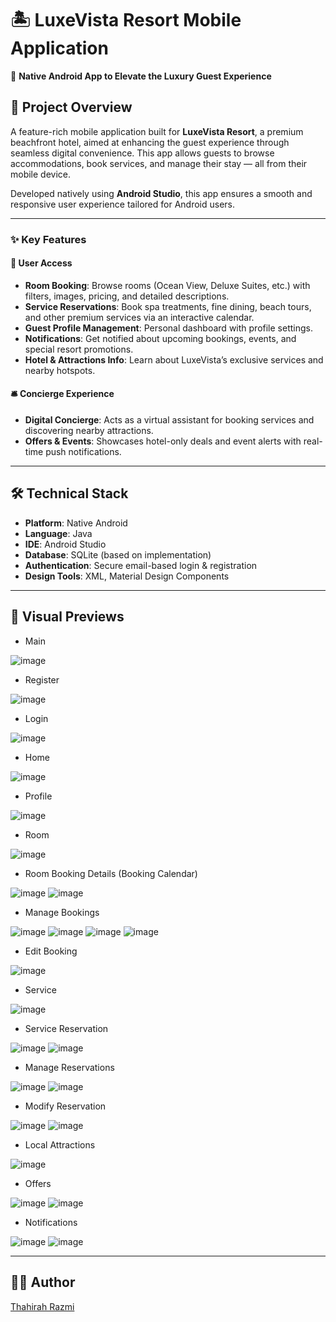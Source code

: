 # 🏝️ LuxeVista Resort Mobile Application  
📱 **Native Android App to Elevate the Luxury Guest Experience**  

## 🚀 Project Overview  
A feature-rich mobile application built for **LuxeVista Resort**, a premium beachfront hotel, aimed at enhancing the guest experience through seamless digital convenience. This app allows guests to browse accommodations, book services, and manage their stay — all from their mobile device.

Developed natively using **Android Studio**, this app ensures a smooth and responsive user experience tailored for Android users.

---

### ✨ Key Features  

#### 👤 User Access  
- **Room Booking**: Browse rooms (Ocean View, Deluxe Suites, etc.) with filters, images, pricing, and detailed descriptions.  
- **Service Reservations**: Book spa treatments, fine dining, beach tours, and other premium services via an interactive calendar.  
- **Guest Profile Management**: Personal dashboard with profile settings.  
- **Notifications**: Get notified about upcoming bookings, events, and special resort promotions.  
- **Hotel & Attractions Info**: Learn about LuxeVista’s exclusive services and nearby hotspots.

#### 🛎️ Concierge Experience  
- **Digital Concierge**: Acts as a virtual assistant for booking services and discovering nearby attractions.  
- **Offers & Events**: Showcases hotel-only deals and event alerts with real-time push notifications.

---

## 🛠️ Technical Stack  
- **Platform**: Native Android  
- **Language**: Java   
- **IDE**: Android Studio  
- **Database**: SQLite (based on implementation)  
- **Authentication**: Secure email-based login & registration  
- **Design Tools**: XML, Material Design Components  

---

## 📸 Visual Previews  

- Main

![image](https://github.com/user-attachments/assets/541beb91-9cac-4d7c-bf54-bf45ad7fbf7d)

- Register

![image](https://github.com/user-attachments/assets/f872c699-203c-48e7-a406-412b625b5f99)

- Login

![image](https://github.com/user-attachments/assets/3dba2e91-e917-45b6-8dbb-0340b45529f2)

- Home 

![image](https://github.com/user-attachments/assets/07b80e58-4bf7-43d7-ac7e-e5cade745738)

- Profile 

![image](https://github.com/user-attachments/assets/365b2b19-adba-4ea5-875c-65c1d1ce1804)

- Room 

![image](https://github.com/user-attachments/assets/3983eac7-0baa-4592-a362-732fa33dc699)

- Room Booking Details (Booking Calendar)

![image](https://github.com/user-attachments/assets/fb3deeeb-fcb4-4f8c-a136-3b30a22c74ac)
![image](https://github.com/user-attachments/assets/5015e7c0-4484-449c-9f6b-0c3d4cc6439a)

- Manage Bookings

![image](https://github.com/user-attachments/assets/2bcfcfc9-3387-4dc9-a9fc-ecdce866b3ec)
![image](https://github.com/user-attachments/assets/4117f084-8b71-4ea4-92a5-48e9aaf0b95a)
![image](https://github.com/user-attachments/assets/aac614d1-46dd-4b88-a48d-10af60d1fd23)
![image](https://github.com/user-attachments/assets/8b9812b0-c914-49f3-b7f5-baf798ab18eb)

- Edit Booking

![image](https://github.com/user-attachments/assets/ba084bcd-0184-4b5a-88cb-cad4f24a6c78)

- Service 

![image](https://github.com/user-attachments/assets/7385781a-7641-4475-8c86-3da7b5d3f67b)

- Service Reservation

![image](https://github.com/user-attachments/assets/4bf847fd-802e-4f49-8fc2-95f25f4a7c28)
![image](https://github.com/user-attachments/assets/5108b281-5ca5-4828-8658-604a21129587)

- Manage Reservations

![image](https://github.com/user-attachments/assets/ce526567-bf85-4426-9990-9c3713ba8df6)
![image](https://github.com/user-attachments/assets/cf8f97af-2f8f-4810-858e-aad6e2b00064)

- Modify Reservation

![image](https://github.com/user-attachments/assets/c901594d-7b76-4cbc-bb00-a0f9aa93a993)
![image](https://github.com/user-attachments/assets/0e3f7999-3fd1-47cb-ab95-b4d6e3d13055)

-	Local Attractions

![image](https://github.com/user-attachments/assets/9fcc53ef-e2be-421d-998b-f2b9cd93bf0d)

- Offers

![image](https://github.com/user-attachments/assets/60d8c936-11b2-43cf-9cc1-7276e847cbe0)
![image](https://github.com/user-attachments/assets/90a8f18c-4490-470e-aec7-701845095aa8)

- Notifications

![image](https://github.com/user-attachments/assets/25cf664d-fc0f-4611-abd9-d743227f3fe4)
![image](https://github.com/user-attachments/assets/2e94acdc-73e2-450d-b40d-996286903428)

---

## 👩‍💻 Author  
[Thahirah Razmi](https://github.com/Thahirah-Razmi)
